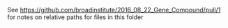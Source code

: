 
See https://github.com/broadinstitute/2016_08_22_Gene_Compound/pull/1 for notes on relative paths for files in this folder
